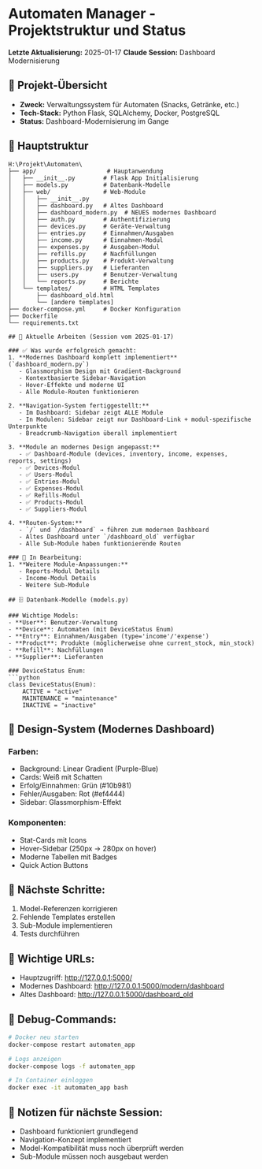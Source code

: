 # Automaten Manager - Projektstruktur und Status
**Letzte Aktualisierung:** 2025-01-17
**Claude Session:** Dashboard Modernisierung

## 🎯 Projekt-Übersicht
- **Zweck:** Verwaltungssystem für Automaten (Snacks, Getränke, etc.)
- **Tech-Stack:** Python Flask, SQLAlchemy, Docker, PostgreSQL
- **Status:** Dashboard-Modernisierung im Gange

## 📁 Hauptstruktur
```
H:\Projekt\Automaten\
├── app/                    # Hauptanwendung
│   ├── __init__.py        # Flask App Initialisierung
│   ├── models.py          # Datenbank-Modelle
│   ├── web/               # Web-Module
│   │   ├── __init__.py
│   │   ├── dashboard.py   # Altes Dashboard
│   │   ├── dashboard_modern.py  # NEUES modernes Dashboard
│   │   ├── auth.py        # Authentifizierung
│   │   ├── devices.py     # Geräte-Verwaltung
│   │   ├── entries.py     # Einnahmen/Ausgaben
│   │   ├── income.py      # Einnahmen-Modul
│   │   ├── expenses.py    # Ausgaben-Modul
│   │   ├── refills.py     # Nachfüllungen
│   │   ├── products.py    # Produkt-Verwaltung
│   │   ├── suppliers.py   # Lieferanten
│   │   ├── users.py       # Benutzer-Verwaltung
│   │   └── reports.py     # Berichte
│   └── templates/         # HTML Templates
│       ├── dashboard_old.html
│       └── [andere templates]
├── docker-compose.yml     # Docker Konfiguration
├── Dockerfile
└── requirements.txt

## 🔧 Aktuelle Arbeiten (Session vom 2025-01-17)

### ✅ Was wurde erfolgreich gemacht:
1. **Modernes Dashboard komplett implementiert** (`dashboard_modern.py`)
   - Glassmorphism Design mit Gradient-Background
   - Kontextbasierte Sidebar-Navigation
   - Hover-Effekte und moderne UI
   - Alle Module-Routen funktionieren

2. **Navigation-System fertiggestellt:**
   - Im Dashboard: Sidebar zeigt ALLE Module
   - In Modulen: Sidebar zeigt nur Dashboard-Link + modul-spezifische Unterpunkte
   - Breadcrumb-Navigation überall implementiert

3. **Module an modernes Design angepasst:**
   - ✅ Dashboard-Module (devices, inventory, income, expenses, reports, settings)
   - ✅ Devices-Modul
   - ✅ Users-Modul  
   - ✅ Entries-Modul
   - ✅ Expenses-Modul
   - ✅ Refills-Modul
   - ✅ Products-Modul
   - ✅ Suppliers-Modul

4. **Routen-System:**
   - `/` und `/dashboard` → führen zum modernen Dashboard
   - Altes Dashboard unter `/dashboard_old` verfügbar
   - Alle Sub-Module haben funktionierende Routen

### 🔄 In Bearbeitung:
1. **Weitere Module-Anpassungen:**
   - Reports-Modul Details
   - Income-Modul Details
   - Weitere Sub-Module

## 🗄️ Datenbank-Modelle (models.py)

### Wichtige Models:
- **User**: Benutzer-Verwaltung
- **Device**: Automaten (mit DeviceStatus Enum)
- **Entry**: Einnahmen/Ausgaben (type='income'/'expense')
- **Product**: Produkte (möglicherweise ohne current_stock, min_stock)
- **Refill**: Nachfüllungen
- **Supplier**: Lieferanten

### DeviceStatus Enum:
```python
class DeviceStatus(Enum):
    ACTIVE = "active"
    MAINTENANCE = "maintenance"
    INACTIVE = "inactive"
```

## 🎨 Design-System (Modernes Dashboard)

### Farben:
- Background: Linear Gradient (Purple-Blue)
- Cards: Weiß mit Schatten
- Erfolg/Einnahmen: Grün (#10b981)
- Fehler/Ausgaben: Rot (#ef4444)
- Sidebar: Glassmorphism-Effekt

### Komponenten:
- Stat-Cards mit Icons
- Hover-Sidebar (250px → 280px on hover)
- Moderne Tabellen mit Badges
- Quick Action Buttons

## 📝 Nächste Schritte:
1. Model-Referenzen korrigieren
2. Fehlende Templates erstellen
3. Sub-Module implementieren
4. Tests durchführen

## 🔗 Wichtige URLs:
- Hauptzugriff: http://127.0.0.1:5000/
- Modernes Dashboard: http://127.0.0.1:5000/modern/dashboard
- Altes Dashboard: http://127.0.0.1:5000/dashboard_old

## 🐛 Debug-Commands:
```bash
# Docker neu starten
docker-compose restart automaten_app

# Logs anzeigen
docker-compose logs -f automaten_app

# In Container einloggen
docker exec -it automaten_app bash
```

## 📌 Notizen für nächste Session:
- Dashboard funktioniert grundlegend
- Navigation-Konzept implementiert
- Model-Kompatibilität muss noch überprüft werden
- Sub-Module müssen noch ausgebaut werden
